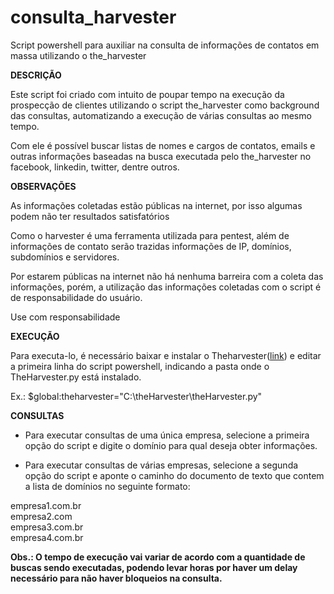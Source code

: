 # consulta_harvester
Script powershell para auxiliar na consulta de informações de contatos em massa utilizando o the_harvester

<b>DESCRIÇÃO</b>

<p>Este script foi criado com intuito de poupar tempo na execução da prospecção de clientes utilizando o script the_harvester como background das consultas, automatizando a execução de várias consultas ao mesmo tempo.

Com ele é possível buscar listas de nomes e cargos de contatos, emails e outras informações baseadas na busca executada pelo the_harvester no facebook, linkedin, twitter, dentre outros.
</p>
<b>OBSERVAÇÕES</b>
<p>
As informações coletadas estão públicas na internet, por isso algumas podem não ter resultados satisfatórios

Como o harvester é uma ferramenta utilizada para pentest, além de informações de contato serão trazidas informações de IP, domínios, subdomínios e servidores.

Por estarem públicas na internet não há nenhuma barreira com a coleta das informações, porém, a utilização das informações coletadas com o script é de responsabilidade do usuário. 


Use com responsabilidade

</p>
<b>EXECUÇÃO</b>
<p>
Para executa-lo, é necessário baixar e instalar  o Theharvester(<a href="https://github.com/laramies/theHarvester">link</a>) e  editar  a primeira  linha do script powershell, indicando a pasta onde o TheHarvester.py está instalado.

Ex.: $global:theharvester="C:\theHarvester\theHarvester.py"
</p>
<b>CONSULTAS</b> 
<p>

- Para executar consultas de uma única empresa, selecione a primeira opção do script e digite o domínio para qual deseja obter informações.

- Para executar consultas de várias empresas, selecione a segunda opção do script e aponte o caminho do documento de texto que contem a lista de domínios no seguinte formato:

empresa1.com.br</br>
empresa2.com</br>
empresa3.com.br</br>
empresa4.com.br</br>


<b>Obs.: O tempo de execução vai variar de acordo com a quantidade de buscas sendo executadas, podendo levar horas por haver um delay necessário para não haver bloqueios na consulta.</b>
</p>
